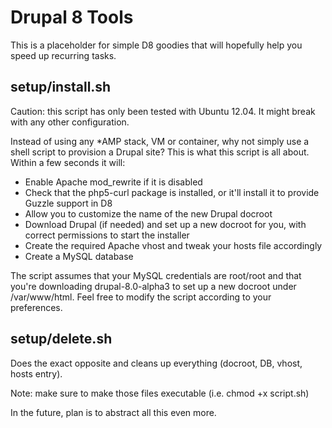 Drupal 8 Tools
==============

This is a placeholder for simple D8 goodies that will hopefully help you speed up recurring tasks.

setup/install.sh
-------------------

Caution: this script has only been tested with Ubuntu 12.04. It might break with any other configuration.

Instead of using any *AMP stack, VM or container, why not simply use a shell script to provision a Drupal site? This is what this script is all about. Within a few seconds it will:

- Enable Apache mod_rewrite if it is disabled
- Check that the php5-curl package is installed, or it'll install it to provide Guzzle support in D8
- Allow you to customize the name of the new Drupal docroot
- Download Drupal (if needed) and set up a new docroot for you, with correct permissions to start the installer
- Create the required Apache vhost and tweak your hosts file accordingly
- Create a MySQL database

The script assumes that your MySQL credentials are root/root and that you're downloading drupal-8.0-alpha3 to set up a new docroot under /var/www/html. Feel free to modify the script according to your preferences.

setup/delete.sh
-------------------

Does the exact opposite and cleans up everything (docroot, DB, vhost, hosts entry).

Note: make sure to make those files executable (i.e. chmod +x script.sh)

In the future, plan is to abstract all this even more.
